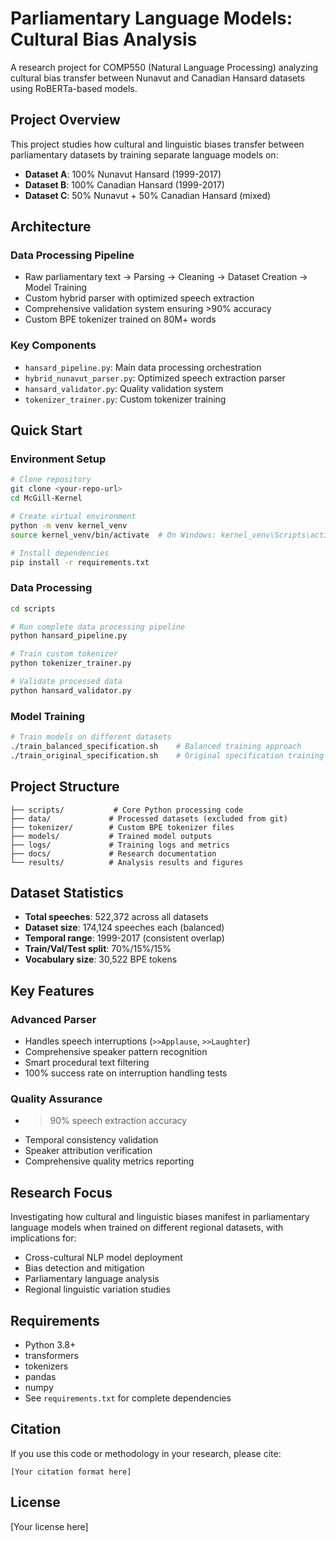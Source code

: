# Parliamentary Language Models: Cultural Bias Analysis

A research project for COMP550 (Natural Language Processing) analyzing cultural bias transfer between Nunavut and Canadian Hansard datasets using RoBERTa-based models.

## Project Overview

This project studies how cultural and linguistic biases transfer between parliamentary datasets by training separate language models on:
- **Dataset A**: 100% Nunavut Hansard (1999-2017)
- **Dataset B**: 100% Canadian Hansard (1999-2017)  
- **Dataset C**: 50% Nunavut + 50% Canadian Hansard (mixed)

## Architecture

### Data Processing Pipeline
- Raw parliamentary text → Parsing → Cleaning → Dataset Creation → Model Training
- Custom hybrid parser with optimized speech extraction
- Comprehensive validation system ensuring >90% accuracy
- Custom BPE tokenizer trained on 80M+ words

### Key Components
- `hansard_pipeline.py`: Main data processing orchestration
- `hybrid_nunavut_parser.py`: Optimized speech extraction parser
- `hansard_validator.py`: Quality validation system
- `tokenizer_trainer.py`: Custom tokenizer training

## Quick Start

### Environment Setup
```bash
# Clone repository
git clone <your-repo-url>
cd McGill-Kernel

# Create virtual environment
python -m venv kernel_venv
source kernel_venv/bin/activate  # On Windows: kernel_venv\Scripts\activate

# Install dependencies
pip install -r requirements.txt
```

### Data Processing
```bash
cd scripts

# Run complete data processing pipeline
python hansard_pipeline.py

# Train custom tokenizer
python tokenizer_trainer.py

# Validate processed data
python hansard_validator.py
```

### Model Training
```bash
# Train models on different datasets
./train_balanced_specification.sh    # Balanced training approach
./train_original_specification.sh    # Original specification training
```

## Project Structure

```
├── scripts/           # Core Python processing code
├── data/             # Processed datasets (excluded from git)
├── tokenizer/        # Custom BPE tokenizer files
├── models/           # Trained model outputs
├── logs/             # Training logs and metrics
├── docs/             # Research documentation
└── results/          # Analysis results and figures
```

## Dataset Statistics

- **Total speeches**: 522,372 across all datasets
- **Dataset size**: 174,124 speeches each (balanced)
- **Temporal range**: 1999-2017 (consistent overlap)
- **Train/Val/Test split**: 70%/15%/15%
- **Vocabulary size**: 30,522 BPE tokens

## Key Features

### Advanced Parser
- Handles speech interruptions (`>>Applause`, `>>Laughter`)
- Comprehensive speaker pattern recognition
- Smart procedural text filtering
- 100% success rate on interruption handling tests

### Quality Assurance
- >90% speech extraction accuracy
- Temporal consistency validation
- Speaker attribution verification
- Comprehensive quality metrics reporting

## Research Focus

Investigating how cultural and linguistic biases manifest in parliamentary language models when trained on different regional datasets, with implications for:
- Cross-cultural NLP model deployment
- Bias detection and mitigation
- Parliamentary language analysis
- Regional linguistic variation studies

## Requirements

- Python 3.8+
- transformers
- tokenizers
- pandas
- numpy
- See `requirements.txt` for complete dependencies

## Citation

If you use this code or methodology in your research, please cite:
```
[Your citation format here]
```

## License

[Your license here]